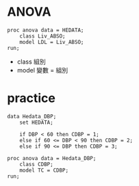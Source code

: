 # ANOVA

```sas
proc anova data = HEDATA;
	class Liv_ABSO;
	model LDL = Liv_ABSO;
run;
```
- class 組別
- model 變數 = 組別


# practice

```sas
data Hedata_DBP;
    set HEDATA;

    if DBP < 60 then CDBP = 1;
    else if 60 <= DBP < 90 then CDBP = 2;
    else if 90 <= DBP then CDBP = 3;

proc anova data = Hedata_DBP;
    class CDBP;
    model TC = CDBP;
run;
```